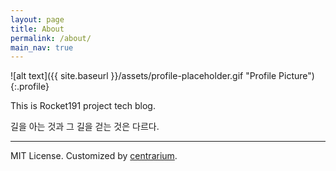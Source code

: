```yaml
---
layout: page
title: About
permalink: /about/
main_nav: true
---
```


![alt text]({{ site.baseurl }}/assets/profile-placeholder.gif "Profile Picture"){:.profile}

This is Rocket191 project tech blog.

길을 아는 것과 그 길을 걷는 것은 다르다.

<hr>

MIT License. Customized by [centrarium](https://github.com/bencentra/centrarium).


[centrarium]: https://github.com/bencentra/centrarium
[bencentra]: http://bencentra.com
[jekyll]: https://github.com/jekyll/jekyll
